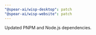 ```yaml
---
"@spear-ai/wisp-desktop": patch
"@spear-ai/wisp-website": patch
---
```


Updated PNPM and Node.js dependencies.
